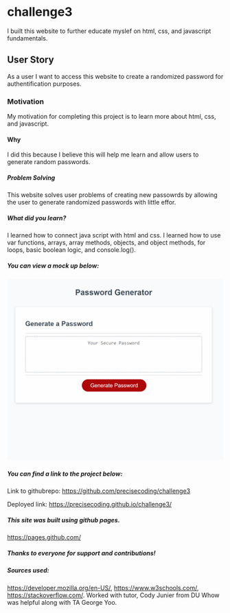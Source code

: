 # challenge3
I built this website to further educate myslef on html, css, and javascript fundamentals.

## User Story
As a user I want to access this website to create a randomized password for authentification purposes. 

### Motivation
My motivation for completing this project is to learn more about html, css, and javascript.

#### Why
I did this because I believe this will help me learn and allow users to generate random passwords.

##### Problem Solving
This website solves user problems of creating new passowrds by allowing the user to generate randomized passwords with little effor.

##### What did you learn?
I learned how to connect java script with html and css. I learned how to use var functions, arrays, array methods, objects, and object methods, for loops, basic boolean logic, and console.log(). 

##### You can view a mock up below: 
![You can view mock up here:](./images/challenge3mockup.png)
##### You can find a link to the project below:
Link to githubrepo:
https://github.com/precisecoding/challenge3

Deployed link:
https://precisecoding.github.io/challenge3/
##### This site was built using github pages.
https://pages.github.com/

##### Thanks to everyone for support and contributions!

##### Sources used:
https://developer.mozilla.org/en-US/, https://www.w3schools.com/, https://stackoverflow.com/. Worked with tutor, Cody Junier from DU Whow was helpful along with TA George Yoo.


